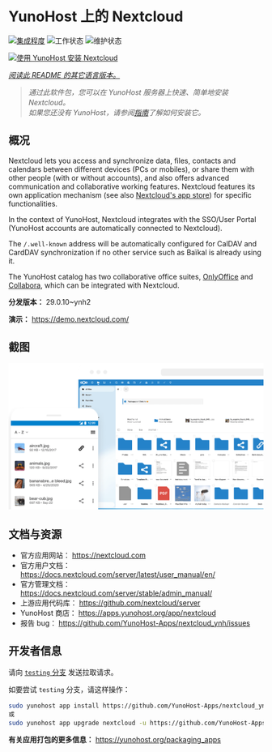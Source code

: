 <!--
注意：此 README 由 <https://github.com/YunoHost/apps/tree/master/tools/readme_generator> 自动生成
请勿手动编辑。
-->

# YunoHost 上的 Nextcloud

[![集成程度](https://apps.yunohost.org/badge/integration/nextcloud)](https://ci-apps.yunohost.org/ci/apps/nextcloud/)
![工作状态](https://apps.yunohost.org/badge/state/nextcloud)
![维护状态](https://apps.yunohost.org/badge/maintained/nextcloud)

[![使用 YunoHost 安装 Nextcloud](https://install-app.yunohost.org/install-with-yunohost.svg)](https://install-app.yunohost.org/?app=nextcloud)

*[阅读此 README 的其它语言版本。](./ALL_README.md)*

> *通过此软件包，您可以在 YunoHost 服务器上快速、简单地安装 Nextcloud。*  
> *如果您还没有 YunoHost，请参阅[指南](https://yunohost.org/install)了解如何安装它。*

## 概况

Nextcloud lets you access and synchronize data, files, contacts and calendars between different devices (PCs or mobiles), or share them with other people (with or without accounts), and also offers advanced communication and collaborative working features. Nextcloud features its own application mechanism (see also [Nextcloud's app store](https://apps.nextcloud.com/)) for specific functionalities. 

In the context of YunoHost, Nextcloud integrates with the SSO/User Portal (YunoHost accounts are automatically connected to Nextcloud).

The `/.well-known` address will be automatically configured for CalDAV and CardDAV synchronization if no other service such as Baïkal is already using it.

The YunoHost catalog has two collaborative office suites, [OnlyOffice](https://github.com/YunoHost-Apps/onlyoffice_ynh) and [Collabora](https://github.com/YunoHost-Apps/collabora_ynh), which can be integrated with Nextcloud.

**分发版本：** 29.0.10~ynh2

**演示：** <https://demo.nextcloud.com/>

## 截图

![Nextcloud 的截图](./doc/screenshots/screenshot.png)

## 文档与资源

- 官方应用网站： <https://nextcloud.com>
- 官方用户文档： <https://docs.nextcloud.com/server/latest/user_manual/en/>
- 官方管理文档： <https://docs.nextcloud.com/server/stable/admin_manual/>
- 上游应用代码库： <https://github.com/nextcloud/server>
- YunoHost 商店： <https://apps.yunohost.org/app/nextcloud>
- 报告 bug： <https://github.com/YunoHost-Apps/nextcloud_ynh/issues>

## 开发者信息

请向 [`testing` 分支](https://github.com/YunoHost-Apps/nextcloud_ynh/tree/testing) 发送拉取请求。

如要尝试 `testing` 分支，请这样操作：

```bash
sudo yunohost app install https://github.com/YunoHost-Apps/nextcloud_ynh/tree/testing --debug
或
sudo yunohost app upgrade nextcloud -u https://github.com/YunoHost-Apps/nextcloud_ynh/tree/testing --debug
```

**有关应用打包的更多信息：** <https://yunohost.org/packaging_apps>
